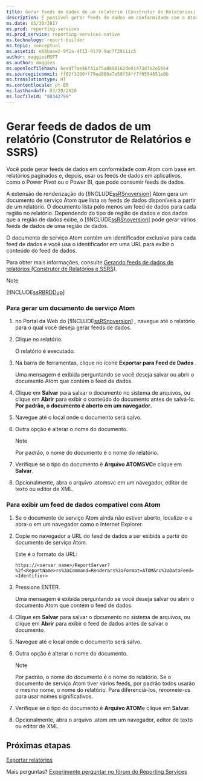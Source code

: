```yaml
---
title: Gerar feeds de dados de um relatório (Construtor de Relatórios) | Microsoft Docs
description: É possível gerar feeds de dados em conformidade com o Atom com base em relatórios paginados. Use os feeds em aplicativos, como o Power Pivot ou o Power BI, que podem consumir feeds de dados.
ms.date: 05/30/2017
ms.prod: reporting-services
ms.prod_service: reporting-services-native
ms.technology: report-builder
ms.topic: conceptual
ms.assetid: e68baae2-9f2a-4f13-9179-9ac7f29111c5
author: maggiesMSFT
ms.author: maggies
ms.openlocfilehash: 6eedf7ae96f41a75a8690162de01473d7e2e5664
ms.sourcegitcommit: ff82f3260ff79ed860a7a58f54ff7f0594851e6b
ms.translationtype: HT
ms.contentlocale: pt-BR
ms.lasthandoff: 03/29/2020
ms.locfileid: "80342799"
---
```

# <a name="generate-data-feeds-from-a-report-report-builder-and-ssrs"></a>Gerar feeds de dados de um relatório (Construtor de Relatórios e SSRS)

Você pode gerar feeds de dados em conformidade com Atom com base em relatórios paginados e, depois, usar os feeds de dados em aplicativos, como o Power Pivot ou o Power BI, que pode consumir feeds de dados.  
  
 A extensão de renderização do [!INCLUDE[ssRSnoversion](../../includes/ssrsnoversion-md.md)] Atom gera um documento de serviço Atom que lista os feeds de dados disponíveis a partir de um relatório. O documento lista pelo menos um feed de dados para cada região no relatório. Dependendo do tipo de região de dados e dos dados que a região de dados exibe, o [!INCLUDE[ssRSnoversion](../../includes/ssrsnoversion-md.md)] pode gerar vários feeds de dados de uma região de dados.  
  
 O documento de serviço Atom contém um identificador exclusivo para cada feed de dados e você usa o identificador em uma URL para exibir o conteúdo do feed de dados.  
  
 Para obter mais informações, consulte [Gerando feeds de dados de relatórios &#40;Construtor de Relatórios e SSRS&#41;](../../reporting-services/report-builder/generating-data-feeds-from-reports-report-builder-and-ssrs.md).  
  
> [!NOTE]  
>  [!INCLUDE[ssRBRDDup](../../includes/ssrbrddup-md.md)]  
  
### <a name="to-generate-an-atom-service-document"></a>Para gerar um documento de serviço Atom  
  
1.  no Portal da Web do [!INCLUDE[ssRSnoversion](../../includes/ssrsnoversion-md.md)] , navegue até o relatório para o qual você deseja gerar feeds de dados.  
  
2.  Clique no relatório.  
  
     O relatório é executado.  
  
3.  Na barra de ferramentas, clique no ícone **Exportar para Feed de Dados** .  
  
     Uma mensagem é exibida perguntando se você deseja salvar ou abrir o documento Atom que contém o feed de dados.  
  
4.  Clique em **Salvar** para salvar o documento no sistema de arquivos, ou clique em **Abrir** para exibir o conteúdo do documento antes de salvá-lo. **Por padrão, o documento é aberto em um navegador.**  
  
5.  Navegue até o local onde o documento será salvo.  
  
6.  Outra opção é alterar o nome do documento.  
  
    > [!NOTE]  
    >  Por padrão, o nome do documento é o nome do relatório.  
  
7.  Verifique se o tipo do documento é **Arquivo ATOMSVC**e clique em **Salvar**.  
  
8.  Opcionalmente, abra o arquivo .atomsvc em um navegador, editor de texto ou editor de XML.  
  
### <a name="to-view-an-atom-compliant-data-feed"></a>Para exibir um feed de dados compatível com Atom  
  
1.  Se o documento de serviço Atom ainda não estiver aberto, localize-o e abra-o em um navegador como o Internet Explorer.  
  
2.  Copie no navegador a URL do feed de dados a ser exibida a partir do documento de serviço Atom.  
  
     Este é o formato da URL:  
  
     `https://<server name>/ReportServer?%2f<ReportName>rs%3aCommand=Render&rs%3aFormat=ATOM&rc%3aDataFeed=<Identifier>`  
  
3.  Pressione ENTER.  
  
     Uma mensagem é exibida perguntando se você deseja salvar ou abrir o documento Atom que contém o feed de dados.  
  
4.  Clique em **Salvar** para salvar o documento no sistema de arquivos, ou clique em **Abrir** para exibir o feed de dados antes de salvar o documento.  
  
5.  Navegue até o local onde o documento será salvo.  
  
6.  Outra opção é alterar o nome do documento.  
  
    > [!NOTE]  
    >  Por padrão, o nome do documento é o nome do relatório. Se o documento de serviço Atom tiver vários feeds, por padrão todos usarão o mesmo nome, o nome do relatório. Para diferenciá-los, renomeie-os para usar nomes significativos.  
  
7.  Verifique se o tipo do documento é **Arquivo ATOM**e clique em **Salvar**.  
  
8.  Opcionalmente, abra o arquivo .atom em um navegador, editor de texto ou editor de XML.  

## <a name="next-steps"></a>Próximas etapas

[Exportar relatórios](../../reporting-services/report-builder/export-reports-report-builder-and-ssrs.md)  

Mais perguntas? [Experimente perguntar no fórum do Reporting Services](https://go.microsoft.com/fwlink/?LinkId=620231)
